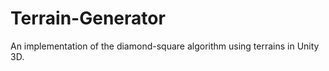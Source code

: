 Terrain-Generator
=================

An implementation of the diamond-square algorithm using terrains in Unity 3D.
